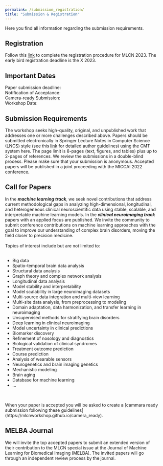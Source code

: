 ```yaml
---
permalink: /submission_registration/
title: "Submission & Registration"
---
```


Here you find all information regarding the submission requirements.


## Registration

Follow this [link]() to complete the registration procedure for MLCN 2023. The early bird registration deadline is the X 2023. 

## Important Dates

Paper submission deadline:
<br>
Notification of Acceptance:
<br>
Camera-ready Submission: 
<br>
Workshop Date: 
<br>

## Submission Requirements

The workshop seeks high-quality, original, and unpublished work that addresses one or more challenges described above. Papers should be submitted electronically in Springer Lecture Notes in Computer Science (LNCS) style (see this [link]() for detailed author guidelines) using the CMT system here. The page limit is 8-pages (text, figures, and tables) plus up to 2-pages of references. We review the submissions in a double-blind process. Please make sure that your submission is anonymous. Accepted papers will be published in a joint proceeding with the MICCAI 2022 conference.

## Call for Papers 

In the ***machine learning track***, we seek novel contributions that address current methodological gaps in analyzing high-dimensional, longitudinal, and heterogeneous clinical neuroscientific data using stable, scalable, and interpretable machine learning models. In the ***clinical neuroimaging track*** papers with an applied focus are published. We invite the community to submit conference contributions on machine learning approaches with the goal to improve our understanding of complex brain disorders, moving the field closer to precision medicine. 
<br>
<br>
Topics of interest include but are not limited to:
<br>
<br>
* Big data
* Spatio-temporal brain data analysis
* Structural data analysis
* Graph theory and complex network analysis
* Longitudinal data analysis
* Model stability and interpretability
* Model scalability in large neuroimaging datasets
* Multi-source data integration and multi-view learning
* Multi-site data analysis, from preprocessing to modeling
* Domain adaptation, data harmonization, and transfer learning in neuroimaging
* Unsupervised methods for stratifying brain disorders
* Deep learning in clinical neuroimaging
* Model uncertainty in clinical predictions
* Biomarker discovery 
* Refinement of nosology and diagnostics 
* Biological validation of clinical syndromes 
* Treatment outcome prediction 
* Course prediction 
* Analysis of wearable sensors
* Neurogenetics and brain imaging genetics
* Mechanistic modeling
* Brain aging
* Database for machine learning
* …
<br>
<br>
When your paper is accepted you will be asked to create a [cammara ready submission following these guidelines](https://mlcnworkshop.github.io/camera_ready).

## MELBA Journal 
We will invite the top accepted papers to submit an extended version of their contribution to the MLCN special issue at the Journal of Machine Learning for Biomedical Imaging (MELBA). The invited papers will go through an independent review process by the journal.

